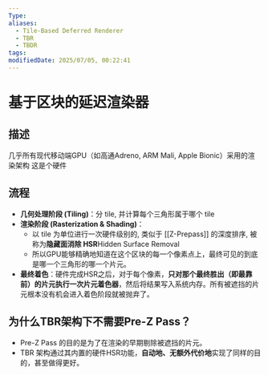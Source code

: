 ```yaml
---
Type: 
aliases:
  - Tile-Based Deferred Renderer
  - TBR
  - TBDR
tags: 
modifiedDate: 2025/07/05, 00:22:41
---
```


# 基于区块的延迟渲染器

## 描述

几乎所有现代移动端GPU（如高通Adreno, ARM Mali, Apple Bionic）采用的渲染架构
这是个硬件

## 流程

- **几何处理阶段 (Tiling)**：分 tile, 并计算每个三角形属于哪个 tile
- **渲染阶段 (Rasterization & Shading)**：
    - 以 tile 为单位进行一次硬件级别的, 类似于 [[Z-Prepass]] 的深度排序, 被称为**隐藏面消除 HSR**Hidden Surface Removal 
    - 所以GPU能够精确地知道在这个区块的每一个像素点上，最终可见的到底是哪一个三角形的哪一个片元。
- **最终着色**：硬件完成HSR之后，对于每个像素，**只对那个最终胜出（即最靠前）的片元执行一次片元着色器**，然后将结果写入系统内存。所有被遮挡的片元根本没有机会进入着色阶段就被抛弃了。

## 为什么TBR架构下不需要Pre-Z Pass？

- Pre-Z Pass 的目的是为了在渲染的早期剔除被遮挡的片元。
- TBR 架构通过其内置的硬件HSR功能，**自动地、无额外代价地**实现了同样的目的，甚至做得更好。
